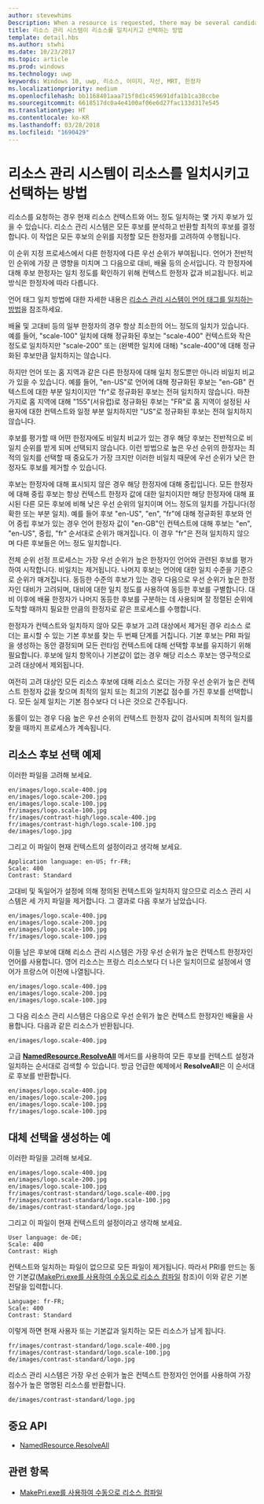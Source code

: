 ```yaml
---
author: stevewhims
Description: When a resource is requested, there may be several candidates that match the current resource context to some degree. The Resource Management System will analyze all of the candidates and determine the best candidate to return. This topic describes that process in detail and gives examples.
title: 리소스 관리 시스템이 리소스를 일치시키고 선택하는 방법
template: detail.hbs
ms.author: stwhi
ms.date: 10/23/2017
ms.topic: article
ms.prod: windows
ms.technology: uwp
keywords: Windows 10, uwp, 리소스, 이미지, 자산, MRT, 한정자
ms.localizationpriority: medium
ms.openlocfilehash: bb1168401aaa715f8d1c459691dfa1b1ca38ccbe
ms.sourcegitcommit: 6618517dc0a4e4100af06e6d27fac133d317e545
ms.translationtype: HT
ms.contentlocale: ko-KR
ms.lasthandoff: 03/28/2018
ms.locfileid: "1690429"
---
```

# <a name="how-the-resource-management-system-matches-and-chooses-resources"></a>리소스 관리 시스템이 리소스를 일치시키고 선택하는 방법
리소스를 요청하는 경우 현재 리소스 컨텍스트와 어느 정도 일치하는 몇 가지 후보가 있을 수 있습니다. 리소스 관리 시스템은 모든 후보를 분석하고 반환할 최적의 후보를 결정합니다. 이 작업은 모든 후보의 순위를 지정할 모든 한정자를 고려하여 수행됩니다.

이 순위 지정 프로세스에서 다른 한정자에 다른 우선 순위가 부여됩니다. 언어가 전반적인 순위에 가장 큰 영향을 미치며 그 다음으로 대비, 배율 등의 순서입니다. 각 한정자에 대해 후보 한정자는 일치 정도를 확인하기 위해 컨텍스트 한정자 값과 비교됩니다. 비교 방식은 한정자에 따라 다릅니다.

언어 태그 일치 방법에 대한 자세한 내용은 [리소스 관리 시스템이 언어 태그를 일치하는 방법](how-rms-matches-lang-tags.md)을 참조하세요.

배율 및 고대비 등의 일부 한정자의 경우 항상 최소한의 어느 정도의 일치가 있습니다. 예를 들어, "scale-100" 일치에 대해 정규화된 후보는 "scale-400" 컨텍스트와 작은 정도로 일치하지만 "scale-200" 또는 (완벽한 일치에 대해) "scale-400"에 대해 정규화된 후보만큼 일치하지는 않습니다.

하지만 언어 또는 홈 지역과 같은 다른 한정자에 대해 일치 정도뿐만 아니라 비일치 비교가 있을 수 있습니다. 예를 들어, "en-US"로 언어에 대해 정규화된 후보는 "en-GB" 컨텍스트에 대한 부분 일치이지만 "fr"로 정규화된 후보는 전혀 일치하지 않습니다. 마찬가지로 홈 지역에 대해 "155"(서유럽)로 정규화된 후보는 "FR"로 홈 지역이 설정된 사용자에 대한 컨텍스트와 일정 부분 일치하지만 "US"로 정규화된 후보는 전혀 일치하지 않습니다.

후보를 평가할 때 어떤 한정자에도 비일치 비교가 있는 경우 해당 후보는 전반적으로 비일치 순위를 받게 되며 선택되지 않습니다. 이런 방법으로 높은 우선 순위의 한정자는 최적의 일치를 선택할 때 중요도가 가장 크지만 이러한 비일치 때문에 우선 순위가 낮은 한정자도 후보를 제거할 수 있습니다.

후보는 한정자에 대해 표시되지 않은 경우 해당 한정자에 대해 중립입니다. 모든 한정자에 대해 중립 후보는 항상 컨텍스트 한정자 값에 대한 일치이지만 해당 한정자에 대해 표시된 다른 모든 후보에 비해 낮은 우선 순위의 일치이며 어느 정도의 일치를 가집니다(정확한 또는 부분 일치). 예를 들어 후보 "en-US", "en", "fr"에 대해 정규화된 후보와 언어 중립 후보가 있는 경우 언어 한정자 값이 "en-GB"인 컨텍스트에 대해 후보는 "en", "en-US", 중립, "fr" 순서대로 순위가 매겨집니다. 이 경우 "fr"은 전혀 일치하지 않으며 다른 후보들은 어느 정도 일치합니다.

전체 순위 선정 프로세스는 가장 우선 순위가 높은 한정자인 언어와 관련된 후보를 평가하여 시작합니다. 비일치는 제거됩니다. 나머지 후보는 언어에 대한 일치 수준을 기준으로 순위가 매겨집니다. 동등한 수준의 후보가 있는 경우 다음으로 우선 순위가 높은 한정자인 대비가 고려되며, 대비에 대한 일치 정도를 사용하여 동등한 후보를 구별합니다. 대비 이후에 배율 한정자가 나머지 동등한 후보를 구분하는 데 사용되며 잘 정렬된 순위에 도착할 때까지 필요한 만큼의 한정자로 같은 프로세스를 수행합니다.

한정자가 컨텍스트와 일치하지 않아 모든 후보가 고려 대상에서 제거된 경우 리소스 로더는 표시할 수 있는 기본 후보를 찾는 두 번째 단계를 거칩니다. 기본 후보는 PRI 파일을 생성하는 동안 결정되며 모든 런타임 컨텍스트에 대해 선택할 후보를 유지하기 위해 필요합니다. 후보에 일치 항목이나 기본값이 없는 경우 해당 리소스 후보는 영구적으로 고려 대상에서 제외됩니다.

여전히 고려 대상인 모든 리소스 후보에 대해 리소스 로더는 가장 우선 순위가 높은 컨텍스트 한정자 값을 찾으며 최적의 일치 또는 최고의 기본값 점수를 가진 후보를 선택합니다. 모든 실제 일치는 기본 점수보다 더 나은 것으로 간주됩니다.

동률이 있는 경우 다음 높은 우선 순위의 컨텍스트 한정자 값이 검사되며 최적의 일치를 찾을 때까지 프로세스가 계속됩니다.

## <a name="example-of-choosing-a-resource-candidate"></a>리소스 후보 선택 예제
이러한 파일을 고려해 보세요.

```
en/images/logo.scale-400.jpg
en/images/logo.scale-200.jpg
en/images/logo.scale-100.jpg  
fr/images/logo.scale-100.jpg
fr/images/contrast-high/logo.scale-400.jpg
fr/images/contrast-high/logo.scale-100.jpg
de/images/logo.jpg
```

그리고 이 파일이 현재 컨텍스트의 설정이라고 생각해 보세요.

```
Application language: en-US; fr-FR;
Scale: 400
Contrast: Standard
```

고대비 및 독일어가 설정에 의해 정의된 컨텍스트와 일치하지 않으므로 리소스 관리 시스템은 세 가지 파일을 제거합니다. 그 결과로 다음 후보가 남았습니다.

```
en/images/logo.scale-400.jpg
en/images/logo.scale-200.jpg
en/images/logo.scale-100.jpg  
fr/images/logo.scale-100.jpg
```

이들 남은 후보에 대해 리소스 관리 시스템은 가장 우선 순위가 높은 컨텍스트 한정자인 언어를 사용합니다. 영어 리소스는 프랑스 리소스보다 더 나은 일치이므로 설정에서 영어가 프랑스어 이전에 나열됩니다.

```
en/images/logo.scale-400.jpg
en/images/logo.scale-200.jpg
en/images/logo.scale-100.jpg  
```

그 다음 리소스 관리 시스템은 다음으로 우선 순위가 높은 컨텍스트 한정자인 배율을 사용합니다. 다음과 같은 리소스가 반환됩니다.

```
en/images/logo.scale-400.jpg
```

고급 [**NamedResource.ResolveAll**](/uwp/api/windows.applicationmodel.resources.core.namedresource.resolveall?branch=live) 메서드를 사용하여 모든 후보를 컨텍스트 설정과 일치하는 순서대로 검색할 수 있습니다. 방금 언급한 예제에서 **ResolveAll**은 이 순서대로 후보를 반환합니다.

```
en/images/logo.scale-400.jpg
en/images/logo.scale-200.jpg
en/images/logo.scale-100.jpg  
fr/images/logo.scale-100.jpg
```

## <a name="example-of-producing-a-fallback-choice"></a>대체 선택을 생성하는 예
이러한 파일을 고려해 보세요.

```
en/images/logo.scale-400.jpg
en/images/logo.scale-200.jpg
en/images/logo.scale-100.jpg  
fr/images/contrast-standard/logo.scale-400.jpg
fr/images/contrast-standard/logo.scale-100.jpg
de/images/contrast-standard/logo.jpg
```

그리고 이 파일이 현재 컨텍스트의 설정이라고 생각해 보세요.

```
User language: de-DE;
Scale: 400
Contrast: High
```

컨텍스트와 일치하는 파일이 없으므로 모든 파일이 제거됩니다. 따라서 PRI를 만드는 동안 기본값([MakePri.exe를 사용하여 수동으로 리소스 컴파일](compile-resources-manually-with-makepri.md) 참조)이 이와 같은 기본 전달을 입력합니다.

```
Language: fr-FR;
Scale: 400
Contrast: Standard
```

이렇게 하면 현재 사용자 또는 기본값과 일치하는 모든 리소스가 남게 됩니다.

```
fr/images/contrast-standard/logo.scale-400.jpg
fr/images/contrast-standard/logo.scale-100.jpg
de/images/contrast-standard/logo.jpg
```

리소스 관리 시스템은 가장 우선 순위가 높은 컨텍스트 한정자인 언어를 사용하여 가장 점수가 높은 명명된 리소스를 반환합니다.

```
de/images/contrast-standard/logo.jpg
```

## <a name="important-apis"></a>중요 API
* [NamedResource.ResolveAll](/uwp/api/windows.applicationmodel.resources.core.namedresource.resolveall?branch=live)

## <a name="related-topics"></a>관련 항목
* [MakePri.exe를 사용하여 수동으로 리소스 컴파일](compile-resources-manually-with-makepri.md)
